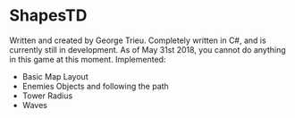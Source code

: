 # ShapesTD
Written and created by George Trieu.
Completely written in C#, and is currently still in development.
As of May 31st 2018, you cannot do anything in this game at this moment.
Implemented:
- Basic Map Layout
- Enemies Objects and following the path
- Tower Radius
- Waves
